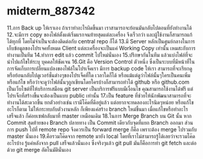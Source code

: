 # midterm_887342
11.การ Back up ให้เราเอง ถ้าเราทำอะไรผิดขึ้นมา เราสามารถจะย้อนมันกลับไปตอนที่ยังทำงานได้
12.จะมีการ copy ของไฟล์ตั้งแต่เริ่มแรกจนท้ายสุดแต่ละเครื่อง จึงเร็วกว่า และผู้ใช้งานก็สามารถแก้ได้ทุกที่ โดยไม่จำเป็นจะต้องติดต่อกับ central repo ก็ได้
13.มี Server หลักเป็นศูนย์กลางในการเก็บข้อมูลของโปรเจคทั้งหมด Client แต่ละเครื่องจะเป็นแค่ Working Copy เท่านั้น เหมสะกับการทำงานเป็นทีม
14.ทำการ edit แล้ว commit ไปใหม่นั่นเอง
15.ปรึกษากันในทีม แล้วแบ่งไฟล์ที่จะนำไปแก้ไขให้ระบุ บุคคลให้ชัดเจน
16.Git  คือ  Version Control ตัวหนึ่ง ซึ่งเป็นระบบที่มีหน้าที่ในการจัดเก็บการเปลี่ยนแปลงของไฟล์ในโปรเจ็คเรา มีการ backup code ให้เรา สามารถที่จะเรียกดูหรือย้อนกลับไปดูเวอร์ชั่นต่างๆของโปรเจ็คที่ใด เวลาใดก็ได้ หรือแม้แต่ดูว่าไฟล์นั้นๆใครเป็นคนเพิ่มหรือแก้ไข หรือว่าจะดูว่าไฟล์นั้นๆถูกเขียนโดยใครบ้างก็สามารถทำได้ 
github หรือ github.com เป็นเว็บไซต์ที่ให้บริการเสมือน git server เป็นบริการฟรีแบบมีเงื่อนไข คุณสามารถใช้งานได้ฟรี แต่โปรเจ็กที่สร้างขึ้นจะต้องเป็นแบบ public เท่านั้น
17.เป็น feature ที่ช่วยให้นักพัฒนาสามารถที่จะทำงานได้สะดวกขึ้น ยกตัวอย่างเช่น เรามีโค๊ดที่ดีอยู่แล้ว แต่อยากจะทดลองอะไรนิดๆหน่อย หรือแก้ไขอะไรก็ตาม ไม่ให้กระทบกับตัวงานหลัก ก็เพียงแค่สร้าง branch ใหม่ขึ้นมา เมื่อแก้ไขหรือทำอะไรเสร็จแล้ว ก็ค่อยเซฟกลับมาที่ master เหมือนเดิม
18.ในการ Merge Branch บน Git นั้น หาก Commit สุดท้ายของ Branch ปลายทาง เป็น Commit เดียวกับจุดที่แยก Branch ออกมา ส่วนการ push ไปที่ remote repo จึงควรเป็น forward merge ก็คือ เพราะต้อง merge ไปรวมกับ master นั่นเอง
19.คือรวมโค๊ดจาก remote มายัง local โดยที่เราไม่สามารถรู้ได้เลยว่าจะรวมโค๊ดอะไรบ้าง รู้แค่หลังจาก pull เสร็จแล้วนั่นเอง ซึ่งจริงๆแล้ว git pull มันก็คือการทำ git fetch และต่อด้วย git merge อัตโนมัตินั่นเอง
